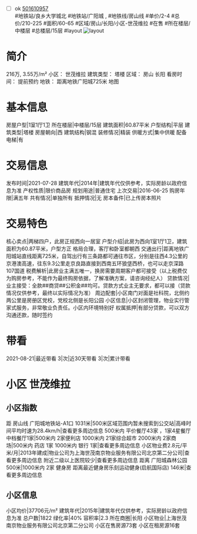 - [ ] ok [501610957](https://bj.5i5j.com/ershoufang/501610957.html)  
 #地铁站/良乡大学城北 #地铁站/广阳城 ,  #地铁线/房山线
#单价/2-4 #总价/210-225 #面积/60-65   #区域/房山/长阳/小区-世茂维拉 #在售 #所在楼层/中楼层 #总楼层/15层 #layout 
![layout](http://image2a.5i5j.com/scm/HOUSE_CUSTOMER/5cad9475d05547868794c3aca4cbbc06.jpg_P5.jpg) 
# 简介 
 216万,  3.55万/m² 
小区： 世茂维拉
建筑类型： 塔楼
区域： 房山 长阳
看房时间： 提前预约
地铁： 距离地铁广阳城725米 地图
# 基本信息 
 房屋户型|1室1厅1卫
所在楼层|中楼层/15层
建筑面积|60.87平米
户型结构|平层
建筑类型|塔楼
房屋朝向|西
建筑结构|钢混
装修情况|精装
供暖方式|集中供暖
配备电梯|有
# 交易信息 
 发布时间|2021-07-28
建筑年代|2014年|建筑年代仅供参考，实际房龄以政府信息为准
产权性质|限价商品房
规划用途|普通住宅
上次交易|2016-06-25
购房年限|满五年
共有情况|单独所有
抵押情况|无
房本备件|已上传房本照片
# 交易特色 
 核心卖点|两梯四户，此房正规西向一居室
户型介绍|此房为西向1室1厅1卫，建筑面积为60.87平米，户型方正 格局合理，客厅和卧室都朝西
交通出行|距离地铁广阳城站直线距离725米，自驾出行有三条路都可通往市区，分别是往西4.3公里的京港澳高速，往东9.3公里走京良路直接到西南五环狼垡西桥，也可以走京深路107国道
税费解析|此房业主满五唯一，换房需要周期客户都可接受（以上税费仅为购房参考，不能作为最终购房依据，了解准确方案，请咨询经纪人）
贷款情况|业主接受：全款##商贷##公积金##均可。贷款方式业主无要求，都可以接（贷款情况仅供参考，最终以实际情况为准）
周边配套|小区南门对面是社科院，北侧约两公里是房册区党校，党校北侧是长阳公园
小区信息|小区封闭管理，物业实行管家式服务，非常敬业负责任。小区内环境特别好
权属抵押|有部分贷款，可以双方沟通还款，随时签约
# 带看 
 2021-08-21|最近带看	 3|次|近30天带看	 3|次|累计带看
# 小区 世茂维拉
## 小区指数 
 距 房山线 广阳城地铁站-A1口 1031米|500米区域范围内暂未搜索到公交站|高峰时间平均时速为28.4km/h|查看更多周边信息
500米内 平价餐厅43家 ，1家4星餐厅
中档餐厅1家|500米内 2家便利店
1000米内 21家综合超市
2000米内 2家商场|500米内 药店 1家
1000米内 银行 1家|查看更多周边信息
小区物业费2.8元/平米/月|2013年建成|物业公司为上海世茂南京物业服务有限公司北京第二分公司|查看更多周边信息
附近二级以上医院较少|查看更多周边信息
距离 广阳城森林公园 500米|1000米内 2家 健身房
距离最近健身房乐刻运动健身(启航国际店) 146米|查看更多周边信息
## 小区信息 
 小区均价|37706元/m²
建筑年代|2015年|建筑年代仅供参考，实际房龄以政府信息为准
总户数|1822
绿化率|40%
容积率|2.3
所在商圈|长阳
小区物业|上海世茂南京物业服务有限公司北京第二分公司
小区在售房源73套
小区在租房源16套
